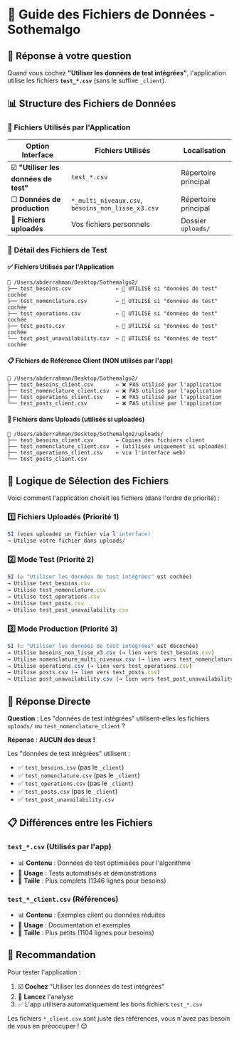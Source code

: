 # 📁 Guide des Fichiers de Données - Sothemalgo

## 🎯 Réponse à votre question

Quand vous cochez **"Utiliser les données de test intégrées"**, l'application utilise les fichiers **`test_*.csv`** (sans le suffixe `_client`).

## 📊 Structure des Fichiers de Données

### 🔧 Fichiers Utilisés par l'Application

| Option Interface | Fichiers Utilisés | Localisation |
|------------------|-------------------|--------------|
| ☑️ **"Utiliser les données de test"** | `test_*.csv` | Répertoire principal |
| ☐ **Données de production** | `*_multi_niveaux.csv`, `besoins_non_lisse_x3.csv` | Répertoire principal |
| 📁 **Fichiers uploadés** | Vos fichiers personnels | Dossier `uploads/` |

### 📁 Détail des Fichiers de Test

#### ✅ Fichiers Utilisés par l'Application
```
📁 /Users/abderrahman/Desktop/Sothemalgo2/
├── test_besoins.csv              ← 🎯 UTILISÉ si "données de test" cochée
├── test_nomenclature.csv         ← 🎯 UTILISÉ si "données de test" cochée  
├── test_operations.csv           ← 🎯 UTILISÉ si "données de test" cochée
├── test_posts.csv                ← 🎯 UTILISÉ si "données de test" cochée
└── test_post_unavailability.csv  ← 🎯 UTILISÉ si "données de test" cochée
```

#### 📋 Fichiers de Référence Client (NON utilisés par l'app)
```
📁 /Users/abderrahman/Desktop/Sothemalgo2/
├── test_besoins_client.csv       ← ❌ PAS utilisé par l'application
├── test_nomenclature_client.csv  ← ❌ PAS utilisé par l'application
├── test_operations_client.csv    ← ❌ PAS utilisé par l'application
└── test_posts_client.csv         ← ❌ PAS utilisé par l'application
```

#### 📁 Fichiers dans Uploads (utilisés si uploadés)
```
📁 /Users/abderrahman/Desktop/Sothemalgo2/uploads/
├── test_besoins_client.csv       ← Copies des fichiers client
├── test_nomenclature_client.csv  ← (utilisés uniquement si uploadés)
├── test_operations_client.csv    ← via l'interface web)
└── test_posts_client.csv         
```

## 🔄 Logique de Sélection des Fichiers

Voici comment l'application choisit les fichiers (dans l'ordre de priorité) :

### 1️⃣ Fichiers Uploadés (Priorité 1)
```javascript
SI (vous uploadez un fichier via l'interface)
→ Utilise votre fichier dans uploads/
```

### 2️⃣ Mode Test (Priorité 2) 
```javascript  
SI (☑️ "Utiliser les données de test intégrées" est cochée)
→ Utilise test_besoins.csv
→ Utilise test_nomenclature.csv  
→ Utilise test_operations.csv
→ Utilise test_posts.csv
→ Utilise test_post_unavailability.csv
```

### 3️⃣ Mode Production (Priorité 3)
```javascript
SI (☐ "Utiliser les données de test intégrées" est décochée)
→ Utilise besoins_non_lisse_x3.csv (→ lien vers test_besoins.csv)
→ Utilise nomenclature_multi_niveaux.csv (→ lien vers test_nomenclature.csv)
→ Utilise operations.csv (→ lien vers test_operations.csv)
→ Utilise posts.csv (→ lien vers test_posts.csv)
→ Utilise post_unavailability.csv (→ lien vers test_post_unavailability.csv)
```

## 🎯 Réponse Directe

**Question** : Les "données de test intégrées" utilisent-elles les fichiers `uploads/` ou `test_nomenclature_client` ?

**Réponse** : **AUCUN des deux !** 

Les "données de test intégrées" utilisent :
- ✅ `test_besoins.csv` (pas le `_client`)
- ✅ `test_nomenclature.csv` (pas le `_client`)  
- ✅ `test_operations.csv` (pas le `_client`)
- ✅ `test_posts.csv` (pas le `_client`)
- ✅ `test_post_unavailability.csv`

## 📋 Différences entre les Fichiers

### `test_*.csv` (Utilisés par l'app)
- 📊 **Contenu** : Données de test optimisées pour l'algorithme
- 🎯 **Usage** : Tests automatisés et démonstrations
- 📏 **Taille** : Plus complets (1346 lignes pour besoins)

### `test_*_client.csv` (Références)
- 📊 **Contenu** : Exemples client ou données réduites
- 🎯 **Usage** : Documentation et exemples
- 📏 **Taille** : Plus petits (1104 lignes pour besoins)

## 🚀 Recommandation

Pour tester l'application :
1. ☑️ **Cochez** "Utiliser les données de test intégrées"
2. 🚀 **Lancez** l'analyse  
3. ✅ L'app utilisera automatiquement les bons fichiers `test_*.csv`

Les fichiers `*_client.csv` sont juste des références, vous n'avez pas besoin de vous en préoccuper ! 😊
